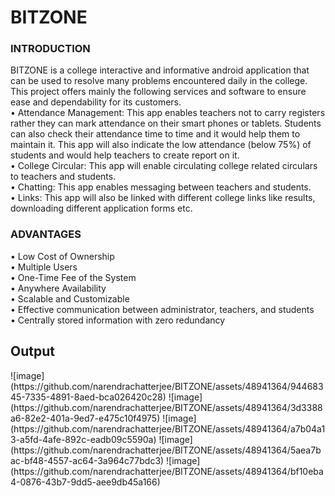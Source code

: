 # BITZONE

<h3>INTRODUCTION</h3>

BITZONE is a college interactive and informative android application that can be used to
resolve many problems encountered daily in the college. This project offers mainly the
following services and software to ensure ease and dependability for its customers.<br>
• Attendance Management: This app enables teachers not to carry registers rather they
can mark attendance on their smart phones or tablets. Students can also check their
attendance time to time and it would help them to maintain it. This app will also
indicate the low attendance (below 75%) of students and would help teachers to create
report on it.<br>
• College Circular: This app will enable circulating college related circulars to teachers
and students.<br>
• Chatting: This app enables messaging between teachers and students.<br>
• Links: This app will also be linked with different college links like results,
downloading different application forms etc.<br>

<h3>ADVANTAGES</h3>
• Low Cost of Ownership<br>
• Multiple Users<br>
• One-Time Fee of the System<br>
• Anywhere Availability<br>
• Scalable and Customizable<br>
• Effective communication between administrator, teachers, and students<br>
• Centrally stored information with zero redundancy<br>

<h2>Output</h2>
![image](https://github.com/narendrachatterjee/BITZONE/assets/48941364/94468345-7335-4891-8aed-bca026420c28)
![image](https://github.com/narendrachatterjee/BITZONE/assets/48941364/3d3388a6-82e2-401a-9ed7-e475c10f4975)
![image](https://github.com/narendrachatterjee/BITZONE/assets/48941364/a7b04a13-a5fd-4afe-892c-eadb09c5590a)
![image](https://github.com/narendrachatterjee/BITZONE/assets/48941364/5aea7bac-bf48-4557-ac64-3a964c77bdc3)
![image](https://github.com/narendrachatterjee/BITZONE/assets/48941364/bf10eba4-0876-43b7-9dd5-aee9db45a166)





